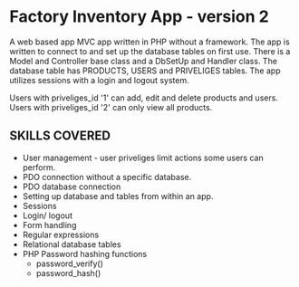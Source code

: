 # Factory Inventory App - version 2
A web based app MVC app written in PHP without a framework.
The app is written to connect to and set up the database tables on first use.
There is a Model and Controller base class and a DbSetUp and Handler class.
The database table has PRODUCTS, USERS and PRIVELIGES tables.
The app utilizes sessions with a login and logout system.

Users with priveliges_id '1' can add, edit and delete products and users.
Users with priveliges_id '2' can only view all products.

## SKILLS COVERED
* User management - user priveliges limit actions some users can perform.
* PDO connection without a specific database.
* PDO database connection
* Setting up database and tables from within an app.
* Sessions
* Login/ logout
* Form handling
* Regular expressions
* Relational database tables
* PHP Password hashing functions
   * password_verify()
   * password_hash()

